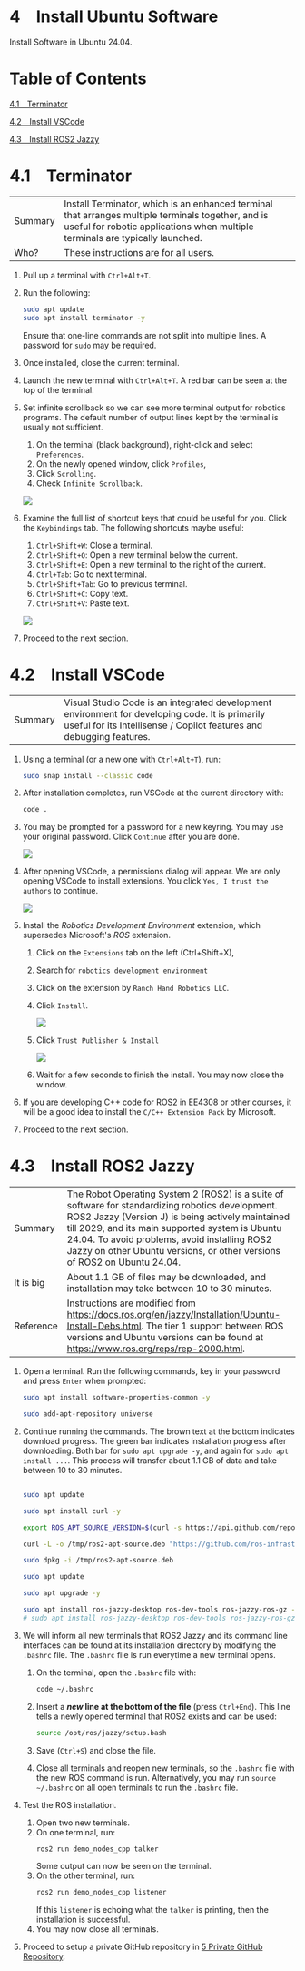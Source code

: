 4&emsp;Install Ubuntu Software
==============
Install Software in Ubuntu 24.04.

# Table of Contents

[4.1&emsp;Terminator](#41terminator)

[4.2&emsp;Install VSCode](#42install-vscode)

[4.3&emsp;Install ROS2 Jazzy](#43install-ros2-jazzy)

# 4.1&emsp;Terminator

| | |
| -- | -- |
| Summary | Install Terminator, which is an enhanced terminal that arranges multiple terminals together, and is useful for robotic applications when multiple terminals are typically launched.  | 
| Who? | These instructions are for all users. |



1. Pull up a terminal with `Ctrl+Alt+T`.
2. Run the following:
    ```bash
    sudo apt update
    sudo apt install terminator -y
    ```
    Ensure that one-line commands are not split into multiple lines. A password for `sudo` may be required.

3. Once installed, close the current terminal.

4. Launch the new terminal with `Ctrl+Alt+T`. A red bar can be seen at the top of the terminal.

5. Set infinite scrollback so we can see more terminal output for robotics programs. The default number of output lines kept by the terminal is usually not sufficient.
    1. On the terminal (black background), right-click and select `Preferences`.
    2. On the newly opened window, click `Profiles`, 
    3. Click `Scrolling`.
    4. Check `Infinite Scrollback`.

    ![](img/rb135.png)


6. Examine the full list of shortcut keys that could be useful for you. Click the `Keybindings` tab. The following shortcuts maybe useful:
    1. `Ctrl+Shift+W`: Close a terminal.
    2. `Ctrl+Shift+O`: Open a new terminal below the current.
    3. `Ctrl+Shift+E`: Open a new terminal to the right of the current.
    4. `Ctrl+Tab`: Go to next terminal.
    5. `Ctrl+Shift+Tab`: Go to previous terminal.
    6. `Ctrl+Shift+C`: Copy text.
    7. `Ctrl+Shift+V`: Paste text.

    ![](img/rb136.png)

7. Proceed to the next section.

# 4.2&emsp;Install VSCode

| | |
| -- | -- |
| Summary | Visual Studio Code is an integrated development environment for developing code. It is primarily useful for its Intellisense / Copilot features and debugging features. | 


1. Using a terminal (or a new one with `Ctrl+Alt+T`), run:
    ```bash
    sudo snap install --classic code
    ```
2. After installation completes, run VSCode at the current directory with:
    ```bash
    code .
    ```
3. You may be prompted for a password for a new keyring. You may use your original password. Click `Continue` after you are done.

    ![](img/rb140.png)

4. After opening VSCode, a permissions dialog will appear. We are only opening VSCode to install extensions. You click `Yes, I trust the authors` to continue.

    ![](img/rb141.png)

5. Install the *Robotics Development Environment* extension, which supersedes Microsoft's *ROS* extension. 
    1. Click on the `Extensions` tab on the left (Ctrl+Shift+X), 
    2. Search for `robotics development environment`
    3. Click on the extension by `Ranch Hand Robotics LLC`.
    4. Click `Install`.

        ![](img/rb142.png)

    5. Click `Trust Publisher & Install`

        ![](img/rb143.png)

    6. Wait for a few seconds to finish the install. You may now close the window.

6. If you are developing C++ code for ROS2 in EE4308 or other courses, it will be a good idea to install the `C/C++ Extension Pack` by Microsoft.

7. Proceed to the next section.

# 4.3&emsp;Install ROS2 Jazzy

| | |
| -- | -- |
| Summary | The Robot Operating System 2 (ROS2) is a suite of software for standardizing robotics development. ROS2 Jazzy (Version J) is being actively maintained till 2029, and its main supported system is Ubuntu 24.04. To avoid problems, avoid installing ROS2 Jazzy on other Ubuntu versions, or other versions of ROS2 on Ubuntu 24.04. | 
| It is big | About 1.1 GB of files may be downloaded, and installation may take between 10 to 30 minutes. |
| Reference | Instructions are modified from https://docs.ros.org/en/jazzy/Installation/Ubuntu-Install-Debs.html. The tier 1 support between ROS versions and Ubuntu versions can be found at https://www.ros.org/reps/rep-2000.html. |

1. Open a terminal. Run the following commands, key in your password and press `Enter` when prompted:
    ```bash
    sudo apt install software-properties-common -y

    sudo add-apt-repository universe
    ```
2. Continue running the commands. The brown text at the bottom indicates download progress. The green bar indicates installation progress after downloading. Both bar for `sudo apt upgrade -y`, and again for `sudo apt install ...`. This process will transfer about 1.1 GB of data and take between 10 to 30 minutes.
    ```bash

    sudo apt update

    sudo apt install curl -y

    export ROS_APT_SOURCE_VERSION=$(curl -s https://api.github.com/repos/ros-infrastructure/ros-apt-source/releases/latest | grep -F "tag_name" | awk -F\" '{print $4}')

    curl -L -o /tmp/ros2-apt-source.deb "https://github.com/ros-infrastructure/ros-apt-source/releases/download/${ROS_APT_SOURCE_VERSION}/ros2-apt-source_${ROS_APT_SOURCE_VERSION}.$(. /etc/os-release && echo $VERSION_CODENAME)_all.deb"

    sudo dpkg -i /tmp/ros2-apt-source.deb

    sudo apt update 

    sudo apt upgrade -y

    sudo apt install ros-jazzy-desktop ros-dev-tools ros-jazzy-ros-gz -y
    # sudo apt install ros-jazzy-desktop ros-dev-tools ros-jazzy-ros-gz ros-jazzy-turtlebot3-gazebo ros-jazzy-turtlebot3-teleop ros-jazzy-turtlebot3-cartographer ros-jazzy-nav2-map-server ros-jazzy-turtlebot3-navigation2 ros-jazzy-nav2-route -y
    ```

    <!-- 
    echo 'source /opt/ros/jazzy/setup.bash' >> ~/.bashrc
    source ~/.bashrc
    -->

3.  We will inform all new terminals that ROS2 Jazzy and its command line interfaces can be found at its installation directory by modifying the `.bashrc` file. The `.bashrc` file is run everytime a new terminal opens.
    
    1. On the terminal, open the `.bashrc` file with:
        ```bash
        code ~/.bashrc
        ```

    2. Insert a ***new* line at the bottom of the file** (press `Ctrl+End`). This line tells a newly opened terminal that ROS2 exists and can be used: 
        ```bash
        source /opt/ros/jazzy/setup.bash
        ```

    3. Save (`Ctrl+S`) and close the file.

    4. Close all terminals and reopen new terminals, so the `.bashrc` file with the new ROS command is run. Alternatively, you may run `source ~/.bashrc` on all open terminals to run the `.bashrc` file.
    
3. Test the ROS installation.
    1. Open two new terminals.
    2. On one terminal, run:
        ```bash
        ros2 run demo_nodes_cpp talker
        ```
        Some output can now be seen on the terminal.
    3. On the other terminal, run:
        ```bash
        ros2 run demo_nodes_cpp listener
        ```
        If this `listener` is echoing what the `talker` is printing, then the installation is successful.
    4. You may now close all terminals.

4. Proceed to setup a private GitHub repository in [5 Private GitHub Repository](05_Private_GitHub_Repository.md).


